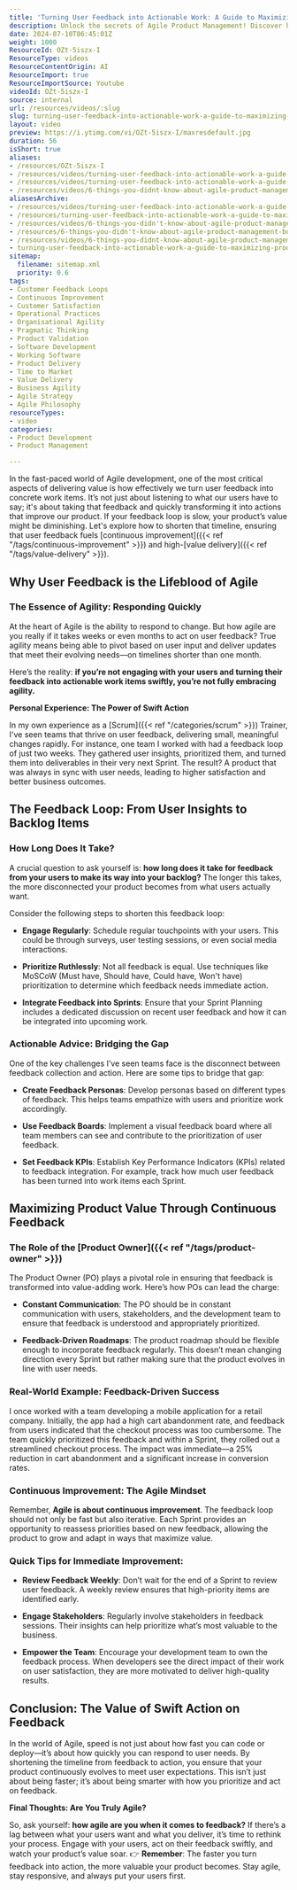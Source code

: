```yaml
---
title: 'Turning User Feedback into Actionable Work: A Guide to Maximizing Product Value'
description: Unlock the secrets of Agile Product Management! Discover how short feedback loops can enhance product value and customer satisfaction in under a month.
date: 2024-07-10T06:45:01Z
weight: 1000
ResourceId: OZt-5iszx-I
ResourceType: videos
ResourceContentOrigin: AI
ResourceImport: true
ResourceImportSource: Youtube
videoId: OZt-5iszx-I
source: internal
url: /resources/videos/:slug
slug: turning-user-feedback-into-actionable-work-a-guide-to-maximizing-product-value-OZt-5iszx-I
layout: video
preview: https://i.ytimg.com/vi/OZt-5iszx-I/maxresdefault.jpg
duration: 56
isShort: true
aliases:
- /resources/OZt-5iszx-I
- /resources/videos/turning-user-feedback-into-actionable-work-a-guide-to-maximizing-product-value-OZt-5iszx-I
- /resources/videos/turning-user-feedback-into-actionable-work-a-guide-to-maximizing-product-value
- /resources/videos/6-things-you-didnt-know-about-agile-product-management-but-really-should-part-3
aliasesArchive:
- /resources/videos/turning-user-feedback-into-actionable-work-a-guide-to-maximizing-product-value
- /resources/turning-user-feedback-into-actionable-work-a-guide-to-maximizing-product-value
- /resources/videos/6-things-you-didn't-know-about-agile-product-management-but-really-should-part-3
- /resources/6-things-you-didn't-know-about-agile-product-management-but-really-should-part-3
- /resources/videos/6-things-you-didnt-know-about-agile-product-management-but-really-should-part-3
- turning-user-feedback-into-actionable-work-a-guide-to-maximizing-product-value-OZt-5iszx-I
sitemap:
  filename: sitemap.xml
  priority: 0.6
tags:
- Customer Feedback Loops
- Continuous Improvement
- Customer Satisfaction
- Operational Practices
- Organisational Agility
- Pragmatic Thinking
- Product Validation
- Software Development
- Working Software
- Product Delivery
- Time to Market
- Value Delivery
- Business Agility
- Agile Strategy
- Agile Philosophy
resourceTypes:
- video
categories:
- Product Development
- Product Management

---
```

In the fast-paced world of Agile development, one of the most critical aspects of delivering value is how effectively we turn user feedback into concrete work items. It’s not just about listening to what our users have to say; it's about taking that feedback and quickly transforming it into actions that improve our product. If your feedback loop is slow, your product’s value might be diminishing. Let's explore how to shorten that timeline, ensuring that user feedback fuels [continuous improvement]({{< ref "/tags/continuous-improvement" >}}) and high-[value delivery]({{< ref "/tags/value-delivery" >}}).

## **Why User Feedback is the Lifeblood of Agile**

### **The Essence of Agility: Responding Quickly**

At the heart of Agile is the ability to respond to change. But how agile are you really if it takes weeks or even months to act on user feedback? True agility means being able to pivot based on user input and deliver updates that meet their evolving needs—on timelines shorter than one month.

Here’s the reality: **if you’re not engaging with your users and turning their feedback into actionable work items swiftly, you’re not fully embracing agility.**

**Personal Experience: The Power of Swift Action**

In my own experience as a [Scrum]({{< ref "/categories/scrum" >}}) Trainer, I've seen teams that thrive on user feedback, delivering small, meaningful changes rapidly. For instance, one team I worked with had a feedback loop of just two weeks. They gathered user insights, prioritized them, and turned them into deliverables in their very next Sprint. The result? A product that was always in sync with user needs, leading to higher satisfaction and better business outcomes.

## **The Feedback Loop: From User Insights to Backlog Items**

### **How Long Does It Take?**

A crucial question to ask yourself is: **how long does it take for feedback from your users to make its way into your backlog?** The longer this takes, the more disconnected your product becomes from what users actually want.

Consider the following steps to shorten this feedback loop:

- **Engage Regularly**: Schedule regular touchpoints with your users. This could be through surveys, user testing sessions, or even social media interactions.

- **Prioritize Ruthlessly**: Not all feedback is equal. Use techniques like MoSCoW (Must have, Should have, Could have, Won't have) prioritization to determine which feedback needs immediate action.

- **Integrate Feedback into Sprints**: Ensure that your Sprint Planning includes a dedicated discussion on recent user feedback and how it can be integrated into upcoming work.

### **Actionable Advice: Bridging the Gap**

One of the key challenges I’ve seen teams face is the disconnect between feedback collection and action. Here are some tips to bridge that gap:

- **Create Feedback Personas**: Develop personas based on different types of feedback. This helps teams empathize with users and prioritize work accordingly.

- **Use Feedback Boards**: Implement a visual feedback board where all team members can see and contribute to the prioritization of user feedback.

- **Set Feedback KPIs**: Establish Key Performance Indicators (KPIs) related to feedback integration. For example, track how much user feedback has been turned into work items each Sprint.

## **Maximizing Product Value Through Continuous Feedback**

### **The Role of the [Product Owner]({{< ref "/tags/product-owner" >}})**

The Product Owner (PO) plays a pivotal role in ensuring that feedback is transformed into value-adding work. Here’s how POs can lead the charge:

- **Constant Communication**: The PO should be in constant communication with users, stakeholders, and the development team to ensure that feedback is understood and appropriately prioritized.

- **Feedback-Driven Roadmaps**: The product roadmap should be flexible enough to incorporate feedback regularly. This doesn’t mean changing direction every Sprint but rather making sure that the product evolves in line with user needs.

### **Real-World Example: Feedback-Driven Success**

I once worked with a team developing a mobile application for a retail company. Initially, the app had a high cart abandonment rate, and feedback from users indicated that the checkout process was too cumbersome. The team quickly prioritized this feedback and within a Sprint, they rolled out a streamlined checkout process. The impact was immediate—a 25% reduction in cart abandonment and a significant increase in conversion rates.

### **Continuous Improvement: The Agile Mindset**

Remember, **Agile is about continuous improvement**. The feedback loop should not only be fast but also iterative. Each Sprint provides an opportunity to reassess priorities based on new feedback, allowing the product to grow and adapt in ways that maximize value.

### **Quick Tips for Immediate Improvement:**

- **Review Feedback Weekly**: Don’t wait for the end of a Sprint to review user feedback. A weekly review ensures that high-priority items are identified early.

- **Engage Stakeholders**: Regularly involve stakeholders in feedback sessions. Their insights can help prioritize what’s most valuable to the business.

- **Empower the Team**: Encourage your development team to own the feedback process. When developers see the direct impact of their work on user satisfaction, they are more motivated to deliver high-quality results.

## **Conclusion: The Value of Swift Action on Feedback**

In the world of Agile, speed is not just about how fast you can code or deploy—it’s about how quickly you can respond to user needs. By shortening the timeline from feedback to action, you ensure that your product continuously evolves to meet user expectations. This isn’t just about being faster; it’s about being smarter with how you prioritize and act on feedback.

**Final Thoughts: Are You Truly Agile?**

So, ask yourself: **how agile are you when it comes to feedback?** If there’s a lag between what your users want and what you deliver, it’s time to rethink your process. Engage with your users, act on their feedback swiftly, and watch your product’s value soar. 👉 **Remember**: The faster you turn feedback into action, the more valuable your product becomes. Stay agile, stay responsive, and always put your users first.

